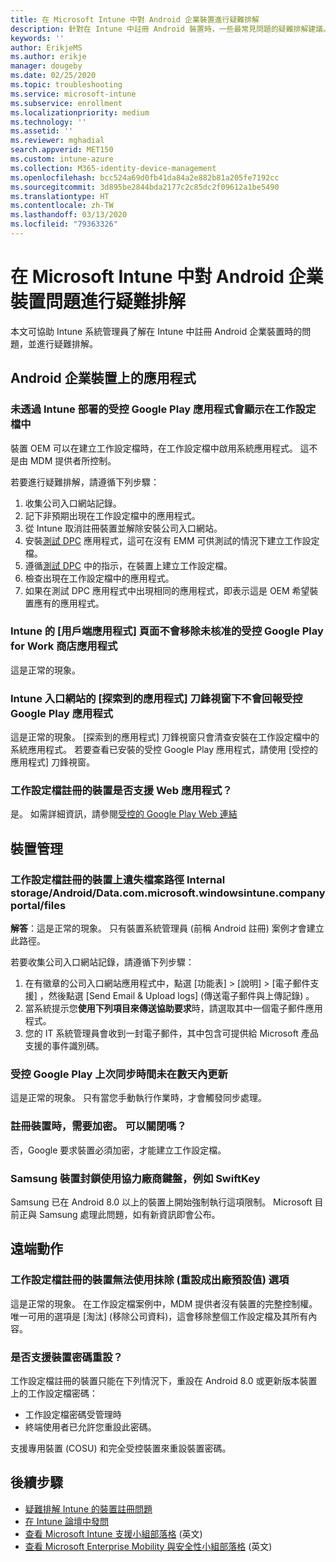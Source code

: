 ```yaml
---
title: 在 Microsoft Intune 中對 Android 企業裝置進行疑難排解
description: 針對在 Intune 中註冊 Android 裝置時，一些最常見問題的疑難排解建議。
keywords: ''
author: ErikjeMS
ms.author: erikje
manager: dougeby
ms.date: 02/25/2020
ms.topic: troubleshooting
ms.service: microsoft-intune
ms.subservice: enrollment
ms.localizationpriority: medium
ms.technology: ''
ms.assetid: ''
ms.reviewer: mghadial
search.appverid: MET150
ms.custom: intune-azure
ms.collection: M365-identity-device-management
ms.openlocfilehash: bcc524a69d0fb41da84a2e882b81a205fe7192cc
ms.sourcegitcommit: 3d895be2844bda2177c2c85dc2f09612a1be5490
ms.translationtype: HT
ms.contentlocale: zh-TW
ms.lasthandoff: 03/13/2020
ms.locfileid: "79363326"
---
```

# <a name="troubleshoot-android-enterprise-device-problems-in-microsoft-intune"></a>在 Microsoft Intune 中對 Android 企業裝置問題進行疑難排解

本文可協助 Intune 系統管理員了解在 Intune 中註冊 Android 企業裝置時的問題，並進行疑難排解。

## <a name="apps-on-android-enterprise-devices"></a>Android 企業裝置上的應用程式

### <a name="managed-google-play-apps-that-arent-deployed-through-intune-are-displayed-in-the-work-profile"></a>未透過 Intune 部署的受控 Google Play 應用程式會顯示在工作設定檔中
裝置 OEM 可以在建立工作設定檔時，在工作設定檔中啟用系統應用程式。 這不是由 MDM 提供者所控制。

若要進行疑難排解，請遵循下列步驟：

  1. 收集公司入口網站記錄。
  2. 記下非預期出現在工作設定檔中的應用程式。
  3. 從 Intune 取消註冊裝置並解除安裝公司入口網站。
  4. 安裝[測試 DPC](https://play.google.com/store/apps/details?id=com.afwsamples.testdpc) 應用程式，這可在沒有 EMM 可供測試的情況下建立工作設定檔。
  5. 遵循[測試 DPC](https://play.google.com/store/apps/details?id=com.afwsamples.testdpc) 中的指示，在裝置上建立工作設定檔。
  6. 檢查出現在工作設定檔中的應用程式。 
  7. 如果在測試 DPC 應用程式中出現相同的應用程式，即表示這是 OEM 希望裝置應有的應用程式。

### <a name="unapproved-managed-google-play-for-work-store-apps-arent-being-removed-from-the-client-apps-page-in-intune"></a>Intune 的 [用戶端應用程式] 頁面不會移除未核准的受控 Google Play for Work 商店應用程式
這是正常的現象。

### <a name="managed-google-play-apps-arent-being-reported-under-the-discovered-apps-blade-in-the-intune-portal"></a>Intune 入口網站的 [探索到的應用程式] 刀鋒視窗下不會回報受控 Google Play 應用程式
這是正常的現象。 [探索到的應用程式] 刀鋒視窗只會清查安裝在工作設定檔中的系統應用程式。 若要查看已安裝的受控 Google Play 應用程式，請使用 [受控的應用程式]  刀鋒視窗。

### <a name="are-web-applications-supported-for-work-profile-enrolled-devices"></a>工作設定檔註冊的裝置是否支援 Web 應用程式？
是。 如需詳細資訊，請參閱[受控的 Google Play Web 連結](../apps/apps-add-android-for-work.md#managed-google-play-web-links)

## <a name="device-management"></a>裝置管理

### <a name="file-path-internal-storageandroiddatacommicrosoftwindowsintunecompanyportalfiles-missing-on-work-profile-enrolled-devices"></a>工作設定檔註冊的裝置上遺失檔案路徑 Internal storage/Android/Data.com.microsoft.windowsintune.companyportal/files

  **解答**：這是正常的現象。 只有裝置系統管理員 (前稱 Android 註冊) 案例才會建立此路徑。

  若要收集公司入口網站記錄，請遵循下列步驟：

  1. 在有徽章的公司入口網站應用程式中，點選 [功能表]   > [說明]   > [電子郵件支援]  ，然後點選 [Send Email & Upload logs] \(傳送電子郵件與上傳記錄\)  。 
  2. 當系統提示您**使用下列項目來傳送協助要求**時，請選取其中一個電子郵件應用程式。
  3. 您的 IT 系統管理員會收到一封電子郵件，其中包含可提供給 Microsoft 產品支援的事件識別碼。

### <a name="managed-google-play-last-sync-time--hasnt-been-updated-in-days"></a>受控 Google Play 上次同步時間未在數天內更新
這是正常的現象。 只有當您手動執行作業時，才會觸發同步處理。

### <a name="encryption-is-required-when-a-device-is-enrolled-can-it-be-turned-off"></a>註冊裝置時，需要加密。 可以關閉嗎？
否，Google 要求裝置必須加密，才能建立工作設定檔。 

### <a name="samsung-devices-are-blocking-the-use-of-third-party-keyboards-like-swiftkey"></a>Samsung 裝置封鎖使用協力廠商鍵盤，例如 SwiftKey
Samsung 已在 Android 8.0 以上的裝置上開始強制執行這項限制。 Microsoft 目前正與 Samsung 處理此問題，如有新資訊即會公布。

## <a name="remote-actions"></a>遠端動作

### <a name="wipe-factory-reset-option-isnt-available-for-work-profile-enrolled-device"></a>工作設定檔註冊的裝置無法使用抹除 (重設成出廠預設值) 選項
這是正常的現象。 在工作設定檔案例中，MDM 提供者沒有裝置的完整控制權。 唯一可用的選項是 [淘汰] (移除公司資料)，這會移除整個工作設定檔及其所有內容。

### <a name="is-device-passcode-reset-supported"></a>是否支援裝置密碼重設？
工作設定檔註冊的裝置只能在下列情況下，重設在 Android 8.0 或更新版本裝置上的工作設定檔密碼：
- 工作設定檔密碼受管理時
- 終端使用者已允許您重設此密碼。

支援專用裝置 (COSU) 和完全受控裝置來重設裝置密碼。


## <a name="next-steps"></a>後續步驟

- [疑難排解 Intune 的裝置註冊問題](troubleshoot-device-enrollment-in-intune.md)
- [在 Intune 論壇中發問](https://social.technet.microsoft.com/Forums/%7Blang-locale%7D/home?category=microsoftintune&filter=alltypes&sort=lastpostdesc)
- [查看 Microsoft Intune 支援小組部落格](https://techcommunity.microsoft.com/t5/Intune-Customer-Success/bg-p/IntuneCustomerSuccess) \(英文\)
- [查看 Microsoft Enterprise Mobility 與安全性小組部落格](https://techcommunity.microsoft.com/t5/Azure-Active-Directory-Identity/Announcing-the-public-preview-of-Azure-AD-group-based-license/ba-p/245210) \(英文\)